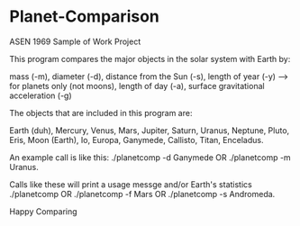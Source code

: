# Planet-Comparison
ASEN 1969 Sample of Work Project

This program compares the major objects in the solar system with Earth by:

  mass (-m),
  diameter (-d),
  distance from the Sun (-s),
  length of year (-y) --> for planets only (not moons),
  length of day (-a), 
  surface gravitational acceleration (-g)
  
The objects that are included in this program are:

  Earth (duh),
  Mercury,
  Venus,
  Mars,
  Jupiter,
  Saturn,
  Uranus,
  Neptune,
  Pluto,
  Eris,
  Moon (Earth),
  Io,
  Europa,
  Ganymede,
  Callisto,
  Titan,
  Enceladus.
  
An example call is like this:
  ./planetcomp -d Ganymede OR
  ./planetcomp -m Uranus.
  
Calls like these will print a usage messge and/or Earth's statistics
  ./planetcomp OR
  ./planetcomp -f Mars OR
  ./planetcomp -s Andromeda.
 
Happy Comparing
